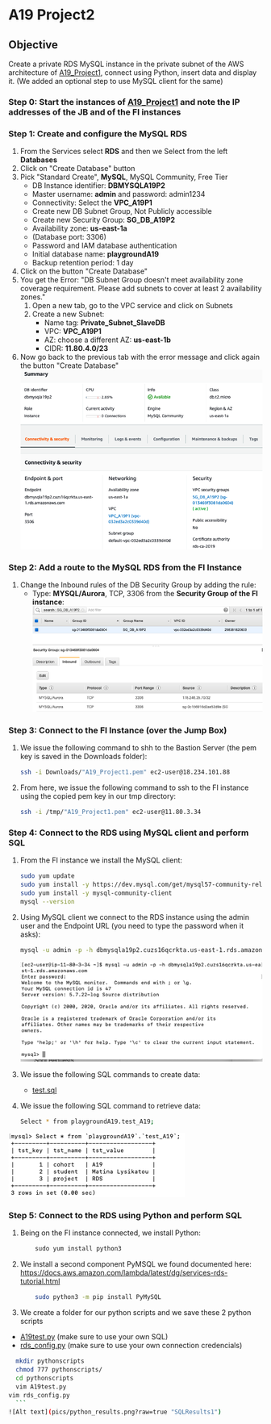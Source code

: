 # A19 Project2
## Objective 
Create a private RDS MySQL instance in the private subnet of the AWS architecture of [A19_Project1](/A19_Project1_Readme.md), connect using Python, insert data and display it. (We added an optional step to use MySQL client for the same)

### Step 0: Start the instances of [A19_Project1](/A19_Project1_Readme.md) and note the IP addresses of the JB and of the FI instances

### Step 1: Create and configure the MySQL RDS
1. From the Services select **RDS** and then we Select from the left **Databases**
1. Click on "Create Database" button
1. Pick "Standard Create", **MySQL**, MySQL Community, Free Tier
	- DB Instance identifier: **DBMYSQLA19P2**
  	-	Master username: **admin** and password: admin1234
 	-	Connectivity: Select the **VPC_A19P1**
 	-	Create new DB Subnet Group, Not Publicly accessible
 	-	Create new Security Group: **SG_DB_A19P2**
 	-	Availability zone: **us-east-1a**
 	-	(Database port: 3306)
 	-	Password and IAM database authentication
 	-	Initial database name: **playgroundA19**
 	-	Backup retention period: 1 day
4. Click on the button "Create Database"
5. You get the Error: "DB Subnet Group doesn't meet availability zone coverage requirement. Please add subnets to cover at least 2 availability zones." 
	1. Open a new tab, go to the VPC service and click on Subnets
	2. Create a new Subnet:
	  	- Name tag: **Private_Subnet_SlaveDB**
	  	- VPC: **VPC_A19P1**
	 	- AZ: choose a different AZ: **us-east-1b**
		- CIDR: **11.80.4.0/23**
6. Now go back to the previous tab with the error message and click again the button "Create Database"
	![Alt text](pics/DB1.png?raw=true "DB1")

### Step 2: Add a route to the MySQL RDS from the FI Instance
1. Change the Inbound rules of the DB Security Group by adding the rule:
	- Type: **MYSQL/Aurora**, TCP, 3306 from the **Security Group of the FI instance**:
	![Alt text](pics/SG_Change.png?raw=true "SG")

### Step 3: Connect to the FI Instance (over the Jump Box)
1. We issue the following command to shh to the Bastion Server (the pem key is saved in the Downloads folder):
	```sh 
	ssh -i Downloads/"A19_Project1.pem" ec2-user@18.234.101.88
	```
1. From here, we issue the following command to ssh to the FI instance using the copied pem key in our tmp directory:
	```sh
	ssh -i /tmp/"A19_Project1.pem" ec2-user@11.80.3.34
	```
  
### Step 4: Connect to the RDS using MySQL client and perform SQL
1. From the FI instance we install the MySQL client:
	```sh
	sudo yum update
	sudo yum install -y https://dev.mysql.com/get/mysql57-community-release-el7-11.noarch.rpm
	sudo yum install -y mysql-community-client
	mysql --version
	```
2. Using MySQL client we connect to the RDS instance using the admin user and the Endpoint URL (you need to type the password when it asks):
	```sh
	mysql -u admin -p -h dbmysqla19p2.cuzs16qcrkta.us-east-1.rds.amazonaws.com
	```
  	![Alt text](pics/mysql_client_conn.png?raw=true "MySQLClient")
  
3. We issue the following SQL commands to create data:
   	- [test.sql](sqlscripts/test.sql)
   
4. We issue the following SQL command to retrieve data:
	```sh
	Select * from playgroundA19.test_A19;
	```
  ![Alt text](pics/SQL_Results1.png?raw=true "SQLResults1")

### Step 5: Connect to the RDS using Python and perform SQL
1. Being on the FI instance connected, we install Python:
	```sh
		sudo yum install python3
	```
2. We install a second component PyMSQL we found documented here: https://docs.aws.amazon.com/lambda/latest/dg/services-rds-tutorial.html
	```sh
		sudo python3 -m pip install PyMySQL
	```
3. We create a folder for our python scripts and we save these 2 python scripts
  - [A19test.py](pythonscripts/A19test.py)  (make sure to use your own SQL)
  - [rds_config.py](pythonscripts/rds_config.py) (make sure to use your own connection credencials)
  ```sh
	mkdir pythonscripts
	chmod 777 pythonscripts/
	cd pythonscripts
	vim A19test.py
  vim rds_config.py
	```
  ![Alt text](pics/python_results.png?raw=true "SQLResults1")
